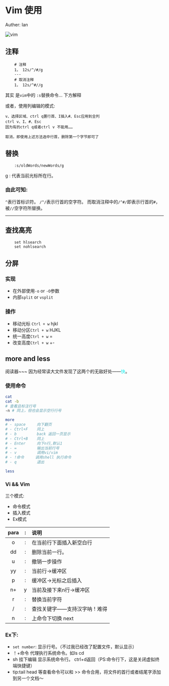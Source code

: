 # Vim 使用
Auther: Ian

![vim](https://www.vim.org/images/vim_header.gif)

## 注释
```vim
    # 注释
    1， 12s/^/#/g   
    ---
    # 取消注释
    1， 12s/^#//g     
```
其实 是`vim`中的 `:s`替换命令… 下方解释

或者，使用列编辑的模式:

    v、选择区域、ctrl q置行首、I插入#、Esc应用到全列
    ctrl v、I、#、Esc
    因为有的ctrl q或者ctrl v 不能用……
    
    取消，即使用上述方法选中行首，删除第一个字节即可了

## 替换
```vim
    :s/oldWords/newWords/g
```
g : 代表当前光标所在行。
### 由此可知:
 `^`表行首标识符。 `/^/`表示行首的空字符。   而取消注释中的`/^#/`即表示行首的`#`，被`//`空字符所替换。


---

## 查找高亮
```vim
    set hlsearch
    set nohlsearch  
```
## 分屏
### 实现
- 在外部使用`-o` or `-O`参数
- 内部`split` or `vsplit` 
### 操作
- 移动光标 `Ctrl + w` hjkl
- 移动分区`Ctrl + w` HJKL
- 统一高度`Ctrl + w`  =
- 改变高度`Ctrl + w`  +-


## more and less
阅读器~~~  因为经常读大文件发现了这两个的无敌好处——<font color=#12eeee>快</font>。
### 使用命令
```bash
cat
cat -b 
# 查看且标注行号
-n # 同上，但也会显示空行行号

more
# - space     向下翻页
# - Ctrl+F    同上
# - b         back 返回一页显示
# - Ctrl+B    同上
# - Enter     向下n行,默认1
# - =         输出当前行号
# - v         调用vi/vim
# - !命令     调用shell 执行命令
# - q         退出

less
```

### Vi && Vim

三个模式:
- 命令模式
- 插入模式
- Ex模式

para|:|说明
:---:|:---:|:---
o|:|在当前行下面插入新空白行
dd|:|删除当前一行。
u|:|撤销一步操作
yy|:|当前行->缓冲区
p|:|缓冲区->光标之后插入
n+|y|当前及接下来n行->缓冲区
r|:|替换当前字符
/|:|查找关键字——支持汉字呐！难得
n|:|上命令下切换 next



### Ex下:
- `set number`: 显示行号。（不过我已经改了配置文件，默认显示）
- ！+命令 代理执行系统命令。如ls cd 
- sh 挂下编辑 显示系统命令行。 ctrl+d返回（PS:命令行下，这是关闭虚拟终端快捷键）
- tip:tail head 等查看命令可以和 >> 命令合用，将文件的首行或者结尾字添加到另一个文档～
